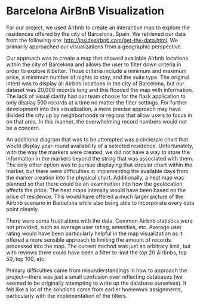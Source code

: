 # Barcelona AirBnB Visualization

For our project, we used Airbnb to create an interactive map to explore the residences offered by the city of Barcelona, Spain. We retrieved our data from the following site: http://insideairbnb.com/get-the-data.html. We primarily approached our visualizations from a geographic perspective. 

Our approach was to create a map that showed available Airbnb locations within the city of Barcelona and allows the user to filter down criteria in order to explore it better. Those criteria include a minimum and maximum price, a minimum number of nights to stay, and the suite type. The original intent was to display all Airbnb locations in the city of Barcelona, but our dataset was 20,000 records long and this flooded the map with information. The lack of visual clarity had our team choose for the flask application to only display 500 records at a time no matter the filter settings. For further development into this visualization, a more precise approach may have divided the city up by neighborhoods or regions that allow users to focus in on that area. In this manner, the overwhelming record numbers would not be a concern. 

An additional diagram that was to be attempted was a circle/pie chart that would display year-round availability of a selected residence. Unfortunately, with the way the markers were created, we did not have a way to store the information in the markers beyond the string that was associated with them. The only other option was to pursue displaying that circular chart within the marker, but there were difficulties in implementing the available days from the marker creation into the physical chart. 
Additionally, a heat map was planned so that there could be an examination into how the geolocation affects the price. The heat maps intensity would have been based on the price of residence. This would have offered a much larger picture of the Airbnb scenario in Barcelona while also being able to incorporate every data point cleanly. 

There were some frustrations with the data. Common Airbnb statistics were not provided, such as average user rating, amenities, etc. Average user rating would have been particularly helpful in the map visualization as it offered a more sensible approach to limiting the amount of records processed into the map. The current method was just an arbitrary limit, but with reviews there could have been a filter to limit the top 20 Airbnbs, top 50, top 100, etc.  

Primary difficulties came from misunderstandings in how to approach the project—there was just a small confusion over reflecting databases (we seemed to be originally attempting to write up the database ourselves). It felt like a lot of the solutions came from earlier homework assignments, particularly with the implementation of the filters. 
